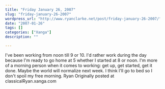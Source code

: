 ```yaml
---
title: "Friday January 26, 2007"
slug: "friday-january-26-2007"
wordpress_url: "http://www.ryanclarke.net/post/friday-january-26-2007/"
date: "2007-01-26"
tags: []
categories: ["Xanga"]
description: ""

---
```


I've been working from noon till 9 or 10. I'd rather work during the day because I'm ready to go home at 5 whether I started at 8 or noon. I'm more of a morning person when it comes to working: get up, get started, get it done. Maybe the world will normalize next week. I think I'll go to bed so I don't spoil my free morning.
Ryan
Originally posted at classicalRyan.xanga.com
